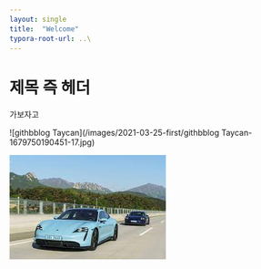 ```yaml
---
layout: single
title:  "Welcome"
typora-root-url: ..\
---
```


# 제목 즉 헤더
가보자고

![githbblog Taycan](/images/2021-03-25-first/githbblog Taycan-1679750190451-17.jpg)

![Taycan2](/images/2021-03-25-first/Taycan2.jpg)
